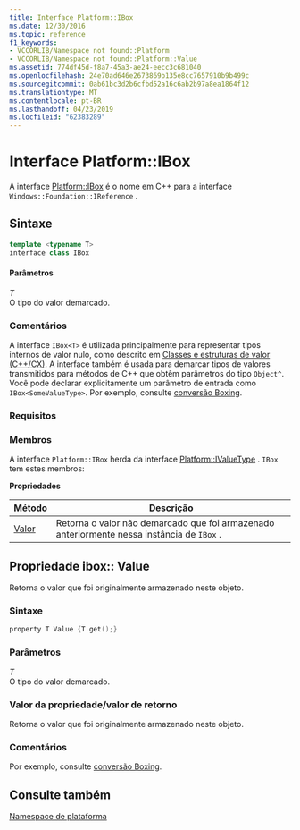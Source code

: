 ```yaml
---
title: Interface Platform::IBox
ms.date: 12/30/2016
ms.topic: reference
f1_keywords:
- VCCORLIB/Namespace not found::Platform
- VCCORLIB/Namespace not found::Platform::Value
ms.assetid: 774df45d-f8a7-45a3-ae24-eecc3c681040
ms.openlocfilehash: 24e70ad646e2673869b135e8cc7657910b9b499c
ms.sourcegitcommit: 0ab61bc3d2b6cfbd52a16c6ab2b97a8ea1864f12
ms.translationtype: MT
ms.contentlocale: pt-BR
ms.lasthandoff: 04/23/2019
ms.locfileid: "62383289"
---
```

# <a name="platformibox-interface"></a>Interface Platform::IBox

A interface [Platform::IBox](../cppcx/platform-ibox-interface.md) é o nome em C++ para a interface `Windows::Foundation::IReference` .

## <a name="syntax"></a>Sintaxe

```cpp
template <typename T>
interface class IBox
```

#### <a name="parameters"></a>Parâmetros

*T*<br/>
O tipo do valor demarcado.

### <a name="remarks"></a>Comentários

A interface `IBox<T>` é utilizada principalmente para representar tipos internos de valor nulo, como descrito em [Classes e estruturas de valor (C++/CX)](../cppcx/value-classes-and-structs-c-cx.md). A interface também é usada para demarcar tipos de valores transmitidos para métodos de C++ que obtêm parâmetros do tipo `Object^`. Você pode declarar explicitamente um parâmetro de entrada como `IBox<SomeValueType>`. Por exemplo, consulte [conversão Boxing](../cppcx/boxing-c-cx.md).

### <a name="requirements"></a>Requisitos

### <a name="members"></a>Membros

A interface `Platform::IBox` herda da interface [Platform::IValueType](../cppcx/platform-ivaluetype-interface.md) . `IBox` tem estes membros:

**Propriedades**

|Método|Descrição|
|------------|-----------------|
|[Valor](#value)|Retorna o valor não demarcado que foi armazenado anteriormente nessa instância de `IBox` .|

## <a name="value"></a> Propriedade ibox:: Value

Retorna o valor que foi originalmente armazenado neste objeto.

### <a name="syntax"></a>Sintaxe

```cpp
property T Value {T get();}
```

### <a name="parameters"></a>Parâmetros

*T*<br/>
O tipo do valor demarcado.

### <a name="property-valuereturn-value"></a>Valor da propriedade/valor de retorno

Retorna o valor que foi originalmente armazenado neste objeto.

### <a name="remarks"></a>Comentários

Por exemplo, consulte [conversão Boxing](../cppcx/boxing-c-cx.md).

## <a name="see-also"></a>Consulte também

[Namespace de plataforma](../cppcx/platform-namespace-c-cx.md)
